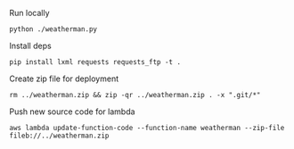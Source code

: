 Run locally

```
python ./weatherman.py
```

Install deps

```
pip install lxml requests requests_ftp -t .
```

Create zip file for deployment

```
rm ../weatherman.zip && zip -qr ../weatherman.zip . -x ".git/*"
```

Push new source code for lambda

```
aws lambda update-function-code --function-name weatherman --zip-file fileb://../weatherman.zip
```

